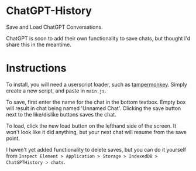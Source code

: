 # ChatGPT-History
Save and Load ChatGPT Conversations.

ChatGPT is soon to add their own functionality to save chats, but thought I'd share this in the meantime.

# Instructions

To install, you will need a userscript loader, such as [tampermonkey](https://www.tampermonkey.net/). Simply create a new script, and paste in `main.js`.

To save, first enter the name for the chat in the bottom textbox. Empty box will result in chat being named 'Unnamed Chat'. Clicking the save button next to the like/dislike buttons saves the chat.

To load, click the new load button on the lefthand side of the screen. It won't look like it did anything, but your next chat will resume from the save point.

I haven't yet added functionality to delete saves, but you can do it yourself from `Inspect Element > Application > Storage > IndexedDB > ChatGPTHistory > chats`.
